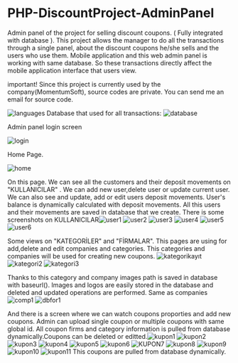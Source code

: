 # PHP-DiscountProject-AdminPanel
 Admin panel of the project for selling discount coupons. ( Fully integrated with database ).
 This project allows the manager to do all the transactions through a single panel, about the discount coupons he/she sells and the users who use them.
 Mobile application and this web admin panel is working with same database. So these transactions directly affect the mobile application interface that users view.
 
 important! Since this project is currently used by the company(MomentumSoft), source codes are private. You can send me an email for source code.
 
![languages](https://user-images.githubusercontent.com/82888052/158186738-9f78ed06-94fa-46fa-8ecc-2931f0372ed1.jpg)
Database that used for all transactions:
![database](https://user-images.githubusercontent.com/82888052/158196947-8bee757d-70df-4d16-b5e6-4e39f37c1ed9.jpg)


Admin panel login screen

![login](https://user-images.githubusercontent.com/82888052/158189353-10b4bd9e-9aa3-443a-bf33-02c6eb819939.jpg)

Home Page.

![home](https://user-images.githubusercontent.com/82888052/158189587-9316c2da-4e63-4ce0-a51f-feb5c6101e56.jpg)

On this page. We can see all the customers and their deposit movements on "KULLANICILAR" . We can add new user,delete user or update current user. We can also see and update, add or edit users deposit movements. User's balance is dynamically calculated with deposit movements. All this users and their movements are saved in database that we create.
There is some screenshots on KULLANICILAR![user1](https://user-images.githubusercontent.com/82888052/158198945-9e1d428a-6a9e-416c-9d3c-83b5bd32bc9a.jpg)
![user2](https://user-images.githubusercontent.com/82888052/158199142-4419c199-dbff-43ed-a073-32cd4f12ae8d.jpg)
![user3](https://user-images.githubusercontent.com/82888052/158199196-9fe05877-8c9a-4e87-a334-b840d71d731b.jpg)
![user4](https://user-images.githubusercontent.com/82888052/158199222-6ff1c8c7-2760-4113-979f-0838cb8d2ef3.jpg)
![user5](https://user-images.githubusercontent.com/82888052/158199238-36a7bf11-0978-4f79-b3d9-b93fa5fbc3f0.jpg)
![user6](https://user-images.githubusercontent.com/82888052/158199248-0f1a9d2f-8858-455c-bf31-4a6312d34a9f.jpg)

 Some views on "KATEGORİLER" and "FİRMALAR". This pages are using for add,delete and edit companies and categories. This categories and companies will be used for creating new coupons.
![kategorikayıt](https://user-images.githubusercontent.com/82888052/158200418-513bb858-828f-4db6-a19a-a85d613f7ef6.jpg)
![kategori2](https://user-images.githubusercontent.com/82888052/158200512-933cd0c9-05f3-416b-8350-dff9aa155334.jpg)
![kategori3](https://user-images.githubusercontent.com/82888052/158200571-c08dce9e-13a5-451a-9221-95b9175f40b8.jpg)

Thanks to this category and company images path is saved in database with baseurl(). Images and logos are easily stored in the database and deleted and updated operations are performed. Same as companies![comp1](https://user-images.githubusercontent.com/82888052/158201586-300d400c-2ec4-45ec-86d4-6d4f4e8a76ad.jpg)
![dbfor1](https://user-images.githubusercontent.com/82888052/158201851-ca75a751-407a-4e9e-bd9c-bafd2c5f32a6.jpg)

 And there is a screen where we can watch coupons proporties and add new coupons. Admin can upload single coupon or multiple coupons with same global id. All coupon firms and category information is pulled from database dynamically.Coupons can be deleted or editted.![kupon1](https://user-images.githubusercontent.com/82888052/158205155-6afb704c-6cbf-4590-93d5-06b1b193044c.jpg)
![kupon2](https://user-images.githubusercontent.com/82888052/158205175-3c5e5662-8f79-4842-858a-9ff371ea227c.jpg)
![kupon3](https://user-images.githubusercontent.com/82888052/158205192-ba057c94-e308-45fd-b6d8-f0cbc6b61188.jpg)
![kupon4](https://user-images.githubusercontent.com/82888052/158205207-e659dff6-7271-4d23-88d9-61f0af5ce7f1.jpg)
![kupon5](https://user-images.githubusercontent.com/82888052/158205217-6a06e90f-531e-4d27-a633-ada288371433.jpg)
![kupon6](https://user-images.githubusercontent.com/82888052/158205230-76511846-7605-4de1-ac65-551596a89069.jpg)
![KUPON7](https://user-images.githubusercontent.com/82888052/158205254-68d8c275-a0ae-40da-b1e9-81aba2f2625e.jpg)
![kupon8](https://user-images.githubusercontent.com/82888052/158205264-b39854d5-17d8-4733-94c4-17db6c244aa4.jpg)
![kupon9](https://user-images.githubusercontent.com/82888052/158205282-fe400dfa-6045-4e44-ba78-f8603cb0666d.jpg)
![kupon10](https://user-images.githubusercontent.com/82888052/158205290-810db986-ff19-4e01-8f0e-5702b8928e51.jpg)
![kupon11](https://user-images.githubusercontent.com/82888052/158205311-c80f4bcc-e255-462a-9c28-84e4e73d4358.jpg)
 This coupons are pulled from database dynamically.


